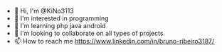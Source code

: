 - 👋 Hi, I'm @KiNo3113
- 👀 I'm interested in programming
- 🌱 I'm learning php java android
- 💞️ I'm looking to collaborate on all types of projects
- 📫 How to reach me https://www.linkedin.com/in/bruno-ribeiro3187/
<!---
KiNo3113/KiNo3113 is a ✨ special ✨ repository because its `README.md` (this file) appears on your GitHub profile.
You can click the Preview link to take a look at your changes.
--->
